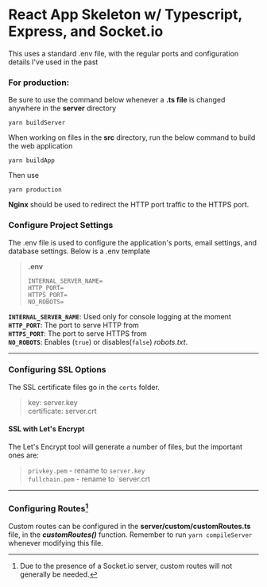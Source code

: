 # React App Skeleton w/ Typescript, Express, and Socket.io

This uses a standard .env file, with the regular ports and configuration details I've used in the past

### For production:

Be sure to use the command below whenever a **.ts file** is changed anywhere in the **server** directory

```
yarn buildServer
```

When working on files in the **src** directory, run the below command to build the web application

```
yarn buildApp
```

Then use

```
yarn production
```

**Nginx** should be used to redirect the HTTP port traffic to the HTTPS port.



### Configure Project Settings

The .env file is used to configure the application's ports, email settings, and database settings. Below is a .env template

> **.env**
>
> ```
> INTERNAL_SERVER_NAME=
> HTTP_PORT=
> HTTPS_PORT=
> NO_ROBOTS=
> ```
>
> 

**`INTERNAL_SERVER_NAME`**: Used only for console logging at the moment  
**`HTTP_PORT`**: The port to serve HTTP from  
**`HTTPS_PORT`**: The port to serve HTTPS from  
**`NO_ROBOTS`**: Enables (`true`) or disables(`false`) *robots.txt*.

------

### Configuring SSL Options

The SSL certificate files go in the `certs` folder.  

>key: server.key  
>certificate: server.crt  

#### SSL with Let's Encrypt

The Let's Encrypt tool will generate a number of files, but the important ones are:

>`privkey.pem` - rename to `server.key`  
>`fullchain.pem` - rename to `server.crt

------

### **Configuring Routes[^1]**

Custom routes can be configured in the **server/custom/customRoutes.ts** file, in the ***customRoutes()*** function. Remember to run `yarn compileServer` whenever modifying this file.





[^1]: Due to the presence of a Socket.io server, custom routes will not generally be needed.

